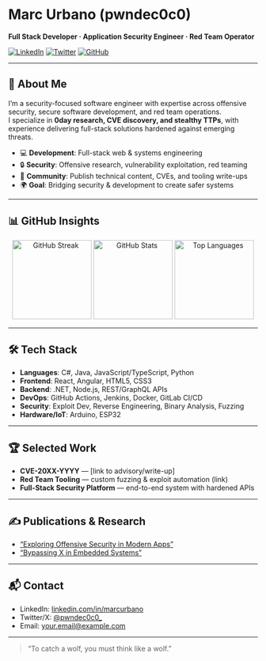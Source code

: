 # Marc Urbano (pwndec0c0)

**Full Stack Developer · Application Security Engineer · Red Team Operator**

[![LinkedIn](https://img.shields.io/badge/LinkedIn-@MarcUrbano-blue?style=flat&logo=linkedin)](https://www.linkedin.com/in/marcurbano/)
[![Twitter](https://img.shields.io/badge/Twitter-@pwndec0c0_-black?style=flat&logo=twitter)](https://x.com/pwndec0c0_)
[![GitHub](https://img.shields.io/badge/GitHub-MarcUrbano-lightgrey?style=flat&logo=github)](https://github.com/MarcUrbano)

---

## 👋 About Me

I’m a security-focused software engineer with expertise across offensive security, secure software development, and red team operations.  
I specialize in **0day research, CVE discovery, and stealthy TTPs**, with experience delivering full-stack solutions hardened against emerging threats.

- 💻 **Development**: Full-stack web & systems engineering  
- 🔒 **Security**: Offensive research, vulnerability exploitation, red teaming  
- 📖 **Community**: Publish technical content, CVEs, and tooling write-ups  
- 🌍 **Goal**: Bridging security & development to create safer systems  

---

## 📊 GitHub Insights

<div align="center">

<!-- GitHub contribution streak -->
<img src="https://streak-stats.demolab.com?user=MarcUrbano&theme=github-dark-blue&hide_border=true" alt="GitHub Streak" height="160"/>

<!-- Overall GitHub stats -->
<img src="https://github-readme-stats.vercel.app/api?username=MarcUrbano&show_icons=true&theme=github_dark&hide_border=true&count_private=true" alt="GitHub Stats" height="160"/>

<!-- Language usage -->
<img src="https://github-readme-stats.vercel.app/api/top-langs/?username=MarcUrbano&layout=compact&theme=github_dark&hide_border=true" alt="Top Languages" height="160"/>

</div>

---

## 🛠 Tech Stack

- **Languages**: C#, Java, JavaScript/TypeScript, Python  
- **Frontend**: React, Angular, HTML5, CSS3  
- **Backend**: .NET, Node.js, REST/GraphQL APIs  
- **DevOps**: GitHub Actions, Jenkins, Docker, GitLab CI/CD  
- **Security**: Exploit Dev, Reverse Engineering, Binary Analysis, Fuzzing  
- **Hardware/IoT**: Arduino, ESP32  

---

## 🏆 Selected Work

- **CVE-20XX-YYYY** — [link to advisory/write-up]  
- **Red Team Tooling** — custom fuzzing & exploit automation (link)  
- **Full-Stack Security Platform** — end-to-end system with hardened APIs  

---

## ✍️ Publications & Research

- [“Exploring Offensive Security in Modern Apps”](#)  
- [“Bypassing X in Embedded Systems”](#)  

---

## 📬 Contact

- LinkedIn: [linkedin.com/in/marcurbano](https://www.linkedin.com/in/marcurbano/)  
- Twitter/X: [@pwndec0c0_](https://x.com/pwndec0c0_)  
- Email: your.email@example.com  

---

> “To catch a wolf, you must think like a wolf.”
